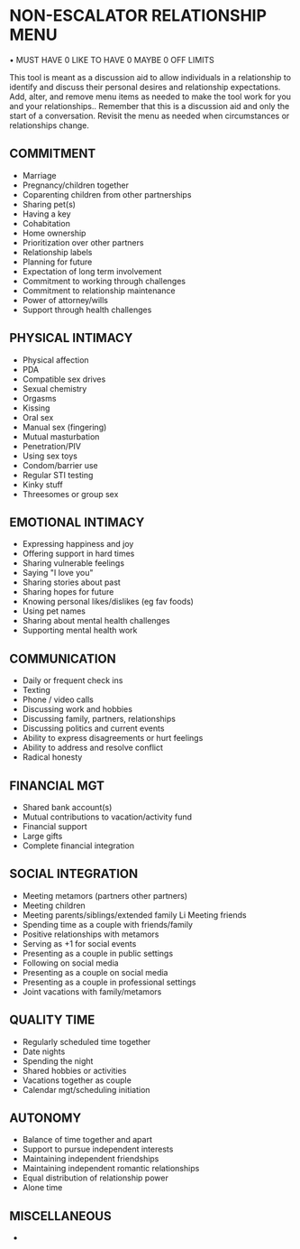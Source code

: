 # NON-ESCALATOR RELATIONSHIP MENU

• MUST HAVE
0 LIKE TO HAVE
0 MAYBE
0 OFF LIMITS

This tool is meant as a discussion aid to allow individuals in a relationship to identify and discuss their personal desires and relationship expectations. Add, alter, and remove menu items as needed to make the tool work for you and your relationships.. Remember that this is a discussion aid and only the start of a conversation. Revisit the menu as needed when circumstances or relationships change.

## COMMITMENT

- Marriage
- Pregnancy/children together
- Coparenting children from other partnerships
- Sharing pet(s)
- Having a key
- Cohabitation
- Home ownership
- Prioritization over other partners
- Relationship labels
- Planning for future
- Expectation of long term involvement
- Commitment to working through challenges
- Commitment to relationship maintenance
- Power of attorney/wills
- Support through health challenges

## PHYSICAL INTIMACY

- Physical affection
- PDA
- Compatible sex drives
- Sexual chemistry
- Orgasms
- Kissing
- Oral sex
- Manual sex (fingering)
- Mutual masturbation
- Penetration/PIV
- Using sex toys
- Condom/barrier use
- Regular STI testing
- Kinky stuff
- Threesomes or group sex

## EMOTIONAL INTIMACY
- Expressing happiness and joy
- Offering support in hard times
- Sharing vulnerable feelings
- Saying "I love you"
- Sharing stories about past
- Sharing hopes for future
- Knowing personal likes/dislikes (eg fav foods)
- Using pet names
- Sharing about mental health challenges
- Supporting mental health work

## COMMUNICATION

- Daily or frequent check ins
- Texting
- Phone / video calls
- Discussing work and hobbies
- Discussing family, partners, relationships
- Discussing politics and current events
- Ability to express disagreements or hurt feelings
- Ability to address and resolve conflict
- Radical honesty

## FINANCIAL MGT
- Shared bank account(s)
- Mutual contributions to vacation/activity fund
- Financial support
- Large gifts
- Complete financial integration

## SOCIAL INTEGRATION

- Meeting metamors (partners other partners)
- Meeting children
- Meeting parents/siblings/extended family Li Meeting friends
- Spending time as a couple with friends/family
- Positive relationships with metamors
- Serving as +1 for social events
- Presenting as a couple in public settings
- Following on social media
- Presenting as a couple on social media
- Presenting as a couple in professional settings
- Joint vacations with family/metamors

## QUALITY TIME

- Regularly scheduled time together
- Date nights
- Spending the night
- Shared hobbies or activities
- Vacations together as couple
- Calendar mgt/scheduling initiation

## AUTONOMY

- Balance of time together and apart
- Support to pursue independent interests
- Maintaining independent friendships
- Maintaining independent romantic relationships
- Equal distribution of relationship power
- Alone time

## MISCELLANEOUS
-